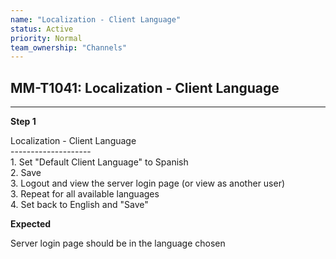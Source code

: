```yaml
---
name: "Localization - Client Language"
status: Active
priority: Normal
team_ownership: "Channels"
---
```


## MM-T1041: Localization - Client Language

---

**Step 1**

Localization - Client Language\
\--------------------\
1\. Set "Default Client Language" to Spanish\
2\. Save\
3\. Logout and view the server login page (or view as another user)\
3\. Repeat for all available languages\
4\. Set back to English and "Save"

**Expected**

Server login page should be in the language chosen
